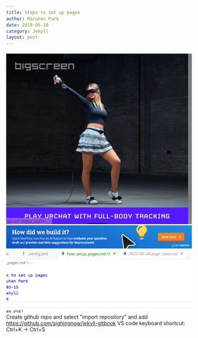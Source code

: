 ```yaml
---
title: Steps to set up pages
author: Maruhan Park
date: 2019-05-10
category: Jekyll
layout: post
---
```

![alt text](image-3.png)
![alt text](image.png)
![alt text2](image-1.png)
Create github repo and select "import repository" and add https://github.com/sighingnow/jekyll-gitbook
VS code keyboard shortcut: Ctrl+K -> Ctrl+S